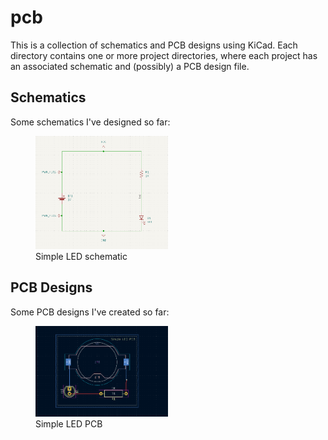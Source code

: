 # pcb

This is a collection of schematics and PCB designs using KiCad. Each directory
contains one or more project directories, where each project has an associated
schematic and (possibly) a PCB design file.


## Schematics
Some schematics I've designed so far:

<figure>
    <img src="img/sch-simple-led.png" style="width: 50%" alt="Simple LED schematic">
    <figcaption>Simple LED schematic</figcaption>
</figure>

## PCB Designs
Some PCB designs I've created so far:

<figure>
    <img src="img/pcb-simple-led.png" style="width: 50%" alt="Simple LED PCB">
    <figcaption>Simple LED PCB</figcaption>
</figure>
